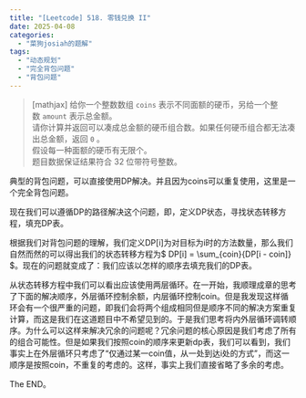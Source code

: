```yaml
---
title: "[Leetcode] 518. 零钱兑换 II"
date: 2025-04-08
categories: 
  - "菜狗josiah的题解"
tags: 
  - "动态规划"
  - "完全背包问题"
  - "背包问题"
---
```


> \[mathjax\] 给你一个整数数组 `coins` 表示不同面额的硬币，另给一个整数 `amount` 表示总金额。  
> 请你计算并返回可以凑成总金额的硬币组合数。如果任何硬币组合都无法凑出总金额，返回 `0` 。  
> 假设每一种面额的硬币有无限个。   
> 题目数据保证结果符合 32 位带符号整数。  

$$ $$

典型的背包问题，可以直接使用DP解决。并且因为coins可以重复使用，这里是一个完全背包问题。

现在我们可以遵循DP的路径解决这个问题，即，定义DP状态，寻找状态转移方程，填充DP表。

根据我们对背包问题的理解，我们定义DP\[i\]为对目标为i时的方法数量，那么我们自然而然的可以得出我们的状态转移方程为$ DP\[i\] = \\sum\_{coin}{DP\[i - coin\]} $。现在的问题就变成了：我们应该以怎样的顺序去填充我们的DP表。

从状态转移方程中我们可以看出应该使用两层循环。在一开始，我顺理成章的思考了下面的解决顺序，外层循环控制余额，内层循环控制coin。但是我发现这样循环会有一个很严重的问题，即我们会将两个组成相同但是顺序不同的解决方案重复计算，而这是我们在这道题目中不希望见到的。于是我们思考将内外层循环调转顺序。为什么可以这样来解决冗余的问题呢？冗余问题的核心原因是我们考虑了所有的组合可能性。但是如果我们按照coin的顺序来更新dp表，我们可以看到，我们事实上在外层循环只考虑了“仅通过某一coin值，从一处到达i处的方式”，而这一顺序是按照coin，不重复的考虑的。这样，事实上我们直接省略了多余的考虑。

The END。
